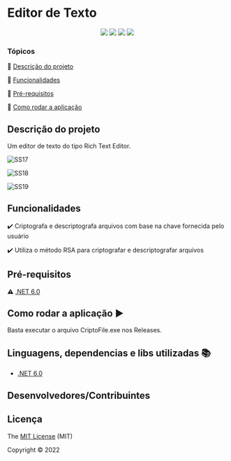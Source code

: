 <h1>Editor de Texto</h1> 

<p align="center">
  <img src="https://img.shields.io/static/v1?label=.NET 6.0&message=framework&color=blue&style=for-the-badge&logo=.NET"/>
  <img src="https://img.shields.io/static/v1?label=C SHARP&message=10.0&color=blue&style=for-the-badge&logo=C#"/>
  <img src="http://img.shields.io/static/v1?label=License&message=MIT&color=green&style=for-the-badge"/>
   <img src="http://img.shields.io/static/v1?label=STATUS&message=CONCLUIDO&color=GREEN&style=for-the-badge"/>
</p>

### Tópicos 

:large_blue_circle: [Descrição do projeto](#descrição-do-projeto)

:large_blue_circle: [Funcionalidades](#funcionalidades)

:large_blue_circle: [Pré-requisitos](#pré-requisitos)

:large_blue_circle: [Como rodar a aplicação](#como-rodar-a-aplicação-arrow_forward)

## Descrição do projeto 
 <p>Um editor de texto do tipo Rich Text Editor.</p>
 
![SS17](https://user-images.githubusercontent.com/101216409/190440977-0428c764-7dba-4d1a-b4f2-f77a719719c9.jpg)

![SS18](https://user-images.githubusercontent.com/101216409/190440987-bfec7b25-45f8-455b-9013-218e5d0f3e8b.jpg)

![SS19](https://user-images.githubusercontent.com/101216409/190441003-3c757941-f9c0-4a2b-9e7c-971104d1776d.jpg)

 
## Funcionalidades

:heavy_check_mark: Criptografa e descriptografa arquivos com base na chave fornecida pelo usuário  

:heavy_check_mark: Utiliza o método RSA para criptografar e descriptografar arquivos 

## Pré-requisitos

:warning: [.NET 6.0](https://dotnet.microsoft.com/en-us/download/dotnet/6.0)


## Como rodar a aplicação :arrow_forward:

Basta executar o arquivo CriptoFile.exe nos Releases.


## Linguagens, dependencias e libs utilizadas :books:

- [.NET 6.0](https://dotnet.microsoft.com/en-us/download/dotnet/6.0)



## Desenvolvedores/Contribuintes




## Licença 

The [MIT License]() (MIT)

Copyright :copyright: 2022
